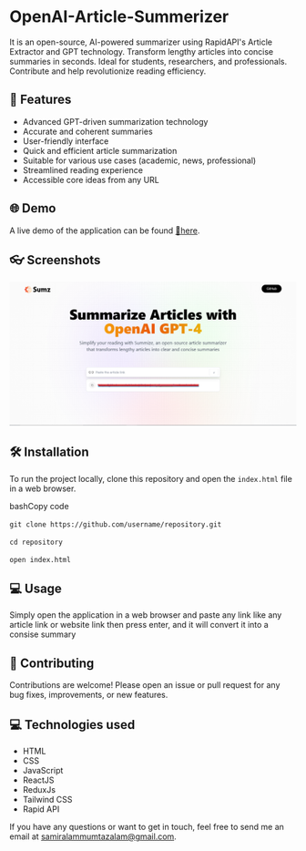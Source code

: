 # OpenAI-Article-Summerizer
It is an open-source, AI-powered summarizer using RapidAPI's Article Extractor and GPT technology. Transform lengthy articles into concise summaries in seconds. Ideal for students, researchers, and professionals. Contribute and help revolutionize reading efficiency.

## 🚀 Features

- Advanced GPT-driven summarization technology
- Accurate and coherent summaries
- User-friendly interface
- Quick and efficient article summarization
- Suitable for various use cases (academic, news, professional)
- Streamlined reading experience
- Accessible core ideas from any URL

## 🌐 Demo

A live demo of the application can be found [🚀here]([https://d-portfolio-f41f9.web.app/](https://glittery-gelato-eedbcd.netlify.app/)).

## 👓 Screenshots

![Screenshot of the app](/image.png)

## 🛠️ Installation

To run the project locally, clone this repository and open the `index.html` file in a web browser.

bashCopy code

`git clone https://github.com/username/repository.git`

`cd repository`

`open index.html` 

## 💻 Usage

Simply open the application in a web browser and paste any link like any article link or website link then press enter, and it will convert it into a consise summary

## 🤝 Contributing

Contributions are welcome! Please open an issue or pull request for any bug fixes, improvements, or new features.

## 💻 Technologies used

-   HTML
-   CSS
-   JavaScript
-   ReactJS
-   ReduxJs
-   Tailwind CSS
-   Rapid API

If you have any questions or want to get in touch, feel free to send me an email at samiralammumtazalam@gmail.com.
